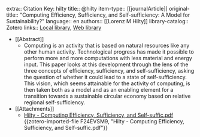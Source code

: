 extra:: Citation Key: hilty
title:: @hilty
item-type:: [[journalArticle]]
original-title:: "Computing Efficiency, Sufficiency, and Self-sufficiency: A Model for Sustainability?"
language:: en
authors:: [[Lorenz M Hilty]]
library-catalog:: Zotero
links:: [Local library](zotero://select/groups/2386895/items/XEZXX9K4), [Web library](https://www.zotero.org/groups/2386895/items/XEZXX9K4)

- [[Abstract]]
	- Computing is an activity that is based on natural resources like any other human activity. Technological progress has made it possible to perform more and more computations with less material and energy input. This paper looks at this development through the lens of the three concepts of efficiency, sufficiency, and self-sufficiency, asking the question of whether it could lead to a state of self-sufficiency. This vision, which seems attainable for the activity of computing, is then taken both as a model and as an enabling element for a transition towards a sustainable circular economy based on relative regional self-sufficiency.
- [[Attachments]]
	- [Hilty - Computing Efficiency, Sufficiency, and Self-suffic.pdf](https://computingwithinlimits.org/2015/papers/limits2015-hilty.pdf) {{zotero-imported-file F24EVSM9, "Hilty - Computing Efficiency, Sufficiency, and Self-suffic.pdf"}}